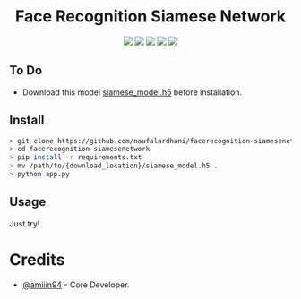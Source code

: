 <div align="center">

# Face Recognition Siamese Network 

</div>

<p align="center">
  <a href="https://opensource.org/licenses/MIT"><img src="https://img.shields.io/badge/license-MIT-blueviolet.svg"></a>
  <a href="https://github.com/naufalardhani/facerecognition-siamesenetwork/issues"><img src="https://img.shields.io/github/issues/naufalardhani/facerecognition-siamesenetwork?color=blueviolet"></a>
  <a href="https://www.python.org/"><img src="https://img.shields.io/badge/made%20with-Python3-blueviolet"></a>
  <a href="#"><img src="https://img.shields.io/badge/platform-osx%2Flinux%2Fwindows-blueviolet"></a>
  <a href="https://github.com/naufalardhani/facerecognition-siamesenetwork/releases"><img src="https://img.shields.io/github/v/release/naufalardhani/facerecognition-siamesenetwork.svg?color=blueviolet"></a>
</p>

## To Do
- Download this model [siamese_model.h5](https://drive.google.com/drive/folders/1asMuF3PqdkdiLCoQwWlP4B6_fVqHZb4v?usp=sharing) before installation.

## Install 
```sh
> git clone https://github.com/naufalardhani/facerecognition-siamesenetwork
> cd facerecognition-siamesenetwork
> pip install -r requirements.txt
> mv /path/to/{download_location}/siamese_model.h5 .
> python app.py
```

## Usage
Just try!

# Credits
- [@amiiin94](https://github.com/amiiin94) - Core Developer.
